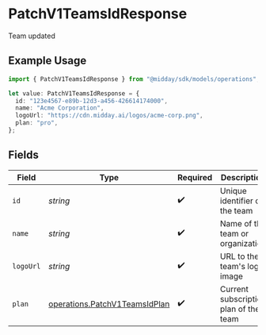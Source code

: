 # PatchV1TeamsIdResponse

Team updated

## Example Usage

```typescript
import { PatchV1TeamsIdResponse } from "@midday/sdk/models/operations";

let value: PatchV1TeamsIdResponse = {
  id: "123e4567-e89b-12d3-a456-426614174000",
  name: "Acme Corporation",
  logoUrl: "https://cdn.midday.ai/logos/acme-corp.png",
  plan: "pro",
};
```

## Fields

| Field                                                                          | Type                                                                           | Required                                                                       | Description                                                                    | Example                                                                        |
| ------------------------------------------------------------------------------ | ------------------------------------------------------------------------------ | ------------------------------------------------------------------------------ | ------------------------------------------------------------------------------ | ------------------------------------------------------------------------------ |
| `id`                                                                           | *string*                                                                       | :heavy_check_mark:                                                             | Unique identifier of the team                                                  | 123e4567-e89b-12d3-a456-426614174000                                           |
| `name`                                                                         | *string*                                                                       | :heavy_check_mark:                                                             | Name of the team or organization                                               | Acme Corporation                                                               |
| `logoUrl`                                                                      | *string*                                                                       | :heavy_check_mark:                                                             | URL to the team's logo image                                                   | https://cdn.midday.ai/logos/acme-corp.png                                      |
| `plan`                                                                         | [operations.PatchV1TeamsIdPlan](../../models/operations/patchv1teamsidplan.md) | :heavy_check_mark:                                                             | Current subscription plan of the team                                          | pro                                                                            |